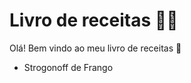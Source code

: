 # Livro de receitas :man_cook: #

Olá! Bem vindo ao meu livro de receitas :wave:

- Strogonoff de Frango


